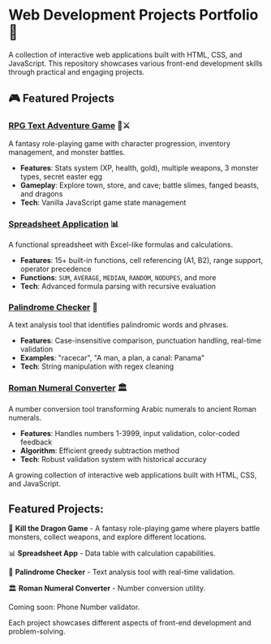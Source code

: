 # Web Development Projects Portfolio 🌟

A collection of interactive web applications built with HTML, CSS, and JavaScript. This repository showcases various front-end development skills through practical and engaging projects.

## 🎮 Featured Projects

### [RPG Text Adventure Game](/rpg-game/) 🏰⚔️
A fantasy role-playing game with character progression, inventory management, and monster battles.
- **Features**: Stats system (XP, health, gold), multiple weapons, 3 monster types, secret easter egg
- **Gameplay**: Explore town, store, and cave; battle slimes, fanged beasts, and dragons
- **Tech**: Vanilla JavaScript game state management

### [Spreadsheet Application](/spreadsheet/) 📊
A functional spreadsheet with Excel-like formulas and calculations.
- **Features**: 15+ built-in functions, cell referencing (A1, B2), range support, operator precedence
- **Functions**: `SUM`, `AVERAGE`, `MEDIAN`, `RANDOM`, `NODUPES`, and more
- **Tech**: Advanced formula parsing with recursive evaluation

### [Palindrome Checker](/palindrome-checker/) 🔁
A text analysis tool that identifies palindromic words and phrases.
- **Features**: Case-insensitive comparison, punctuation handling, real-time validation
- **Examples**: "racecar", "A man, a plan, a canal: Panama"
- **Tech**: String manipulation with regex cleaning

### [Roman Numeral Converter](/roman-numeral-converter/) 🏛️
A number conversion tool transforming Arabic numerals to ancient Roman numerals.
- **Features**: Handles numbers 1-3999, input validation, color-coded feedback
- **Algorithm**: Efficient greedy subtraction method
- **Tech**: Robust validation system with historical accuracy

A growing collection of interactive web applications built with HTML, CSS, and JavaScript.

## Featured Projects:
🔢 **Kill the Dragon Game** - A fantasy role-playing game where players battle monsters, collect weapons, and explore different locations.

📊 **Spreadsheet App** - Data table with calculation capabilities.

🔁 **Palindrome Checker** - Text analysis tool with real-time validation.

🏛️ **Roman Numeral Converter** - Number conversion utility.

Coming soon: Phone Number validator.

Each project showcases different aspects of front-end development and problem-solving.
